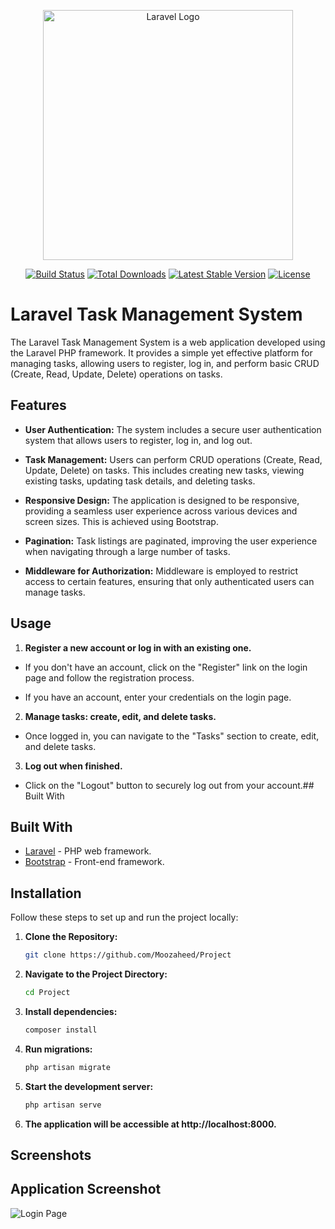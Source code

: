 <p align="center"><a href="https://laravel.com" target="_blank"><img src="https://raw.githubusercontent.com/laravel/art/master/logo-lockup/5%20SVG/2%20CMYK/1%20Full%20Color/laravel-logolockup-cmyk-red.svg" width="400" alt="Laravel Logo"></a></p>

<p align="center">
<a href="https://github.com/laravel/framework/actions"><img src="https://github.com/laravel/framework/workflows/tests/badge.svg" alt="Build Status"></a>
<a href="https://packagist.org/packages/laravel/framework"><img src="https://img.shields.io/packagist/dt/laravel/framework" alt="Total Downloads"></a>
<a href="https://packagist.org/packages/laravel/framework"><img src="https://img.shields.io/packagist/v/laravel/framework" alt="Latest Stable Version"></a>
<a href="https://packagist.org/packages/laravel/framework"><img src="https://img.shields.io/packagist/l/laravel/framework" alt="License"></a>
</p>


# Laravel Task Management System

The Laravel Task Management System is a web application developed using the Laravel PHP framework. It provides a simple yet effective platform for managing tasks, allowing users to register, log in, and perform basic CRUD (Create, Read, Update, Delete) operations on tasks.


## Features

- **User Authentication:** The system includes a secure user authentication system that allows users to register, log in, and log out.

- **Task Management:** Users can perform CRUD operations (Create, Read, Update, Delete) on tasks. This includes creating new tasks, viewing existing tasks, updating task details, and deleting tasks.

- **Responsive Design:** The application is designed to be responsive, providing a seamless user experience across various devices and screen sizes. This is achieved using Bootstrap.

- **Pagination:** Task listings are paginated, improving the user experience when navigating through a large number of tasks.

- **Middleware for Authorization:** Middleware is employed to restrict access to certain features, ensuring that only authenticated users can manage tasks.





## Usage

1. **Register a new account or log in with an existing one.**
- If you don't have an account, click on the "Register" link on the login page and follow the registration process.

- If you have an account, enter your credentials on the login page.

2. **Manage tasks: create, edit, and delete tasks.**
- Once logged in, you can navigate to the "Tasks" section to create, edit, and delete tasks.

3. **Log out when finished.**
- Click on the "Logout" button to securely log out from your account.## Built With

## Built With

- [Laravel](https://laravel.com/) - PHP web framework.
- [Bootstrap](https://getbootstrap.com/) - Front-end framework.


## Installation


Follow these steps to set up and run the project locally:

1. **Clone the Repository:**
   ```bash
   git clone https://github.com/Moozaheed/Project

2. **Navigate to the Project Directory:**
   ```bash
   cd Project

3. **Install dependencies:**
   ```bash
   composer install


4. **Run migrations:**
    ```bash
    php artisan migrate

5. **Start the development server:**
    ```bash
    php artisan serve

1. **The application will be accessible at http://localhost:8000.**

## Screenshots

## Application Screenshot

![Login Page](https://github.com/your-username/your-repo/raw/main/screenshots/login-page.png)


